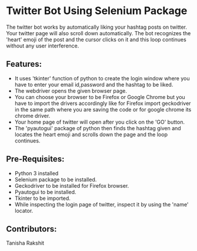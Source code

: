# Twitter Bot Using Selenium Package
The twitter bot works by automatically liking your hashtag posts on twitter. Your twitter page will also scroll down automatically. The bot recognizes the 'heart' emoji of the post and the cursor clicks on it and this loop continues without any user interference.

## Features:
* It uses 'tkinter' function of python to create the login window where you have to enter your email id,password and the hashtag to be liked.
* The webdriver opens the given browser page.
* You can choose your browser to be Firefox or Google Chrome but you have to import the drivers accordingly like for Firefox import geckodriver in the same path where you are saving the code or for google chrome its chrome driver.
* Your home page of twitter will open after you click on the 'GO' button.
* The 'pyautogui' package of python then finds the hashtag given and locates the heart emoji and scrolls down the page and the loop continues.

## Pre-Requisites:
* Python 3 installed
* Selenium package to be installed.
* Geckodriver to be installed for Firefox browser.
* Pyautogui to be installed.
* Tkinter to be imported.
* While inspecting the login page of twitter, inspect it by using the 'name' locator.

## Contributors:
Tanisha Rakshit

